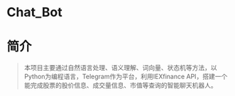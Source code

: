 Chat_Bot
=======
# 简介
>本项目主要通过自然语言处理、语义理解、词向量、状态机等方法，以Python为编程语言，Telegram作为平台，利用IEXfinance API，搭建一个能完成股票的股价信息、成交量信息、市值等查询的智能聊天机器人。
